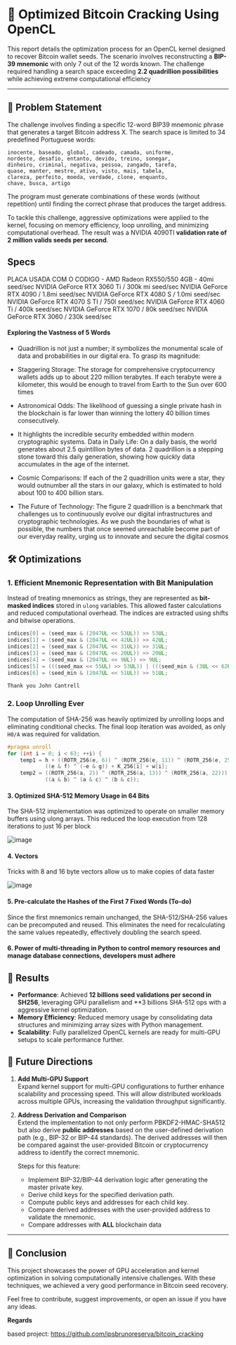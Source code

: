 # 🚀 Optimized Bitcoin Cracking Using OpenCL

This report details the optimization process for an OpenCL kernel designed to recover Bitcoin wallet seeds. The scenario involves reconstructing a **BIP-39 mnemonic** with only 7 out of the 12 words known. The challenge required handling a search space exceeding **2.2 quadrillion possibilities** while achieving extreme computational efficiency



---

## 🎯 Problem Statement

The challenge involves finding a specific 12-word BIP39 mnemonic phrase that generates a target Bitcoin address X. The search space is limited to 34 predefined Portuguese words:

```
inocente, baseado, global, cadeado, camada, uniforme,
nordeste, desafio, entanto, devido, treino, sonegar,
dinheiro, criminal, negativa, pessoa, zangado, tarefa,
quase, manter, mestre, ativo, visto, mais, tabela,
clareza, perfeito, moeda, verdade, clone, enquanto,
chave, busca, artigo
```

The program must generate combinations of these words (without repetition) until finding the correct phrase that produces the target address.

To tackle this challenge, aggressive optimizations were applied to the kernel, focusing on memory efficiency, loop unrolling, and minimizing computational overhead. The result was a NVIDIA 4090TI **validation rate of 2 million valids seeds per second**.

**Specs**
---
PLACA USADA COM O CODIGO - AMD Radeon RX550/550 4GB - 40mi seed/sec
NVIDIA GeForce RTX 3060 Ti / 300k mi seed/sec
NVIDIA GeForce RTX 4090 / 1.8mi seed/sec
NVIDIA GeForce RTX 4080 S / 1.0mi seed/sec
NVIDIA GeForce RTX 4070 S TI / 750l seed/sec
NVIDIA GeForce RTX 4060 Ti / 400k seed/sec
NVIDIA GeForce RTX 1070 / 80k seed/sec
NVIDIA GeForce RTX 3060 / 230k seed/sec


#### Exploring the Vastness of 5 Words

- Quadrillion is not just a number; it symbolizes the monumental scale of data and probabilities in our digital era. To grasp its magnitude:

- Staggering Storage: The storage for comprehensive cryptocurrency wallets adds up to about 220 million terabytes. If each terabyte were a kilometer, this would be enough to travel from Earth to the Sun over 600 times

- Astronomical Odds: The likelihood of guessing a single private hash in the blockchain is far lower than winning the lottery 40 billion times consecutively.

- It highlights the incredible security embedded within modern cryptographic systems. Data in Daily Life: On a daily basis, the world generates about 2.5 quintillion bytes of data. 2 quadrillion is a stepping stone toward this daily generation, showing how quickly data accumulates in the age of the internet.

- Cosmic Comparisons: If each of the 2 quadrillion units were a star, they would outnumber all the stars in our galaxy, which is estimated to hold about 100 to 400 billion stars.

- The Future of Technology: The figure 2 quadrillion is a benchmark that challenges us to continuously evolve our digital infrastructures and cryptographic technologies. As we push the boundaries of what is possible, the numbers that once seemed unreachable become part of our everyday reality, urging us to innovate and secure the digital cosmos


## 🛠️ Optimizations


### 1. Efficient Mnemonic Representation with Bit Manipulation

Instead of treating mnemonics as strings, they are represented as **bit-masked indices** stored in `ulong` variables. This allowed faster calculations and reduced computational overhead. The indices are extracted using shifts and bitwise operations.

```c
indices[0] = (seed_max & (2047UL << 53UL)) >> 53UL;
indices[1] = (seed_max & (2047UL << 42UL)) >> 42UL;
indices[2] = (seed_max & (2047UL << 31UL)) >> 31UL;
indices[3] = (seed_max & (2047UL << 20UL)) >> 20UL;
indices[4] = (seed_max & (2047UL << 9UL)) >> 9UL;
indices[5] = (((seed_max << 55UL) >> 53UL)) | (((seed_min & (3UL << 62UL)) >> 62UL));
indices[6] = (seed_min & (2047UL << 51UL)) >> 51UL;

Thank you John Cantrell
```

### 2. Loop Unrolling Ever

The computation of SHA-256 was heavily optimized by unrolling loops and eliminating conditional checks. The final loop iteration was avoided, as only `H0/A` was required for validation.

```c
#pragma unroll
for (int i = 0; i < 63; ++i) {
    temp1 = h + ((ROTR_256(e, 6)) ^ (ROTR_256(e, 11)) ^ (ROTR_256(e, 25))) +
            ((e & f) ^ (~e & g)) + K_256[i] + w[i];
    temp2 = ((ROTR_256(a, 2)) ^ (ROTR_256(a, 13)) ^ (ROTR_256(a, 22))) +
            ((a & b) ^ (a & c) ^ (b & c));

```



#### 3. Optimized SHA-512 Memory Usage in 64 Bits
The SHA-512 implementation was optimized to operate on smaller memory buffers using ulong arrays. This reduced the loop execution from 128 iterations to just 16 per block

![image](https://github.com/user-attachments/assets/c1dded49-ae06-43a2-af4a-6c1bb4e96c01)



#### 4. Vectors
Tricks with 8 and 16 byte vectors allow us to make copies of data faster

![image](https://github.com/user-attachments/assets/3e17d263-6f66-4ae1-8dce-031dba54504e)


#### 5. Pre-calculate the Hashes of the First 7 Fixed Words  (To-do)
Since the first mnemonics remain unchanged, the SHA-512/SHA-256 values can be precomputed and reused. This eliminates the need for recalculating the same values repeatedly, effectively doubling the search speed.

#### 6. Power of multi-threading in Python to control memory resources and manage database connections, developers must adhere


## 🚀 Results

-   **Performance**: Achieved **12 billions seed validations per second in SH256**, leveraging GPU parallelism and **3 billions SHA-512 ops with a aggressive kernel optimization.
-   **Memory Efficiency**: Reduced memory usage by consolidating data structures and minimizing array sizes with Python management.
-   **Scalability**: Fully parallelized OpenCL kernels are ready for multi-GPU setups to scale performance further.



## 🔮 Future Directions

1. **Add Multi-GPU Support**  
   Expand kernel support for multi-GPU configurations to further enhance scalability and processing speed. This will allow distributed workloads across multiple GPUs, increasing the validation throughput significantly.

2. **Address Derivation and Comparison**  
   Extend the implementation to not only perform PBKDF2-HMAC-SHA512 but also derive **public addresses** based on the user-defined derivation path (e.g., BIP-32 or BIP-44 standards). The derived addresses will then be compared against the user-provided Bitcoin or cryptocurrency address to identify the correct mnemonic.

   Steps for this feature:
   - Implement BIP-32/BIP-44 derivation logic after generating the master private key.
   - Derive child keys for the specified derivation path.
   - Compute public keys and addresses for each child key.
   - Compare derived addresses with the user-provided address to validate the mnemonic.
   - Compare addresses with **ALL** blockchain data

----------

## 🌟 Conclusion

This project showcases the power of GPU acceleration and kernel optimization in solving computationally intensive challenges. With these techniques, we achieved a very good performance in Bitcoin seed recovery.

Feel free to contribute, suggest improvements, or open an issue if you have any ideas. 


**Regards**

based project: https://github.com/ipsbrunoreserva/bitcoin_cracking

